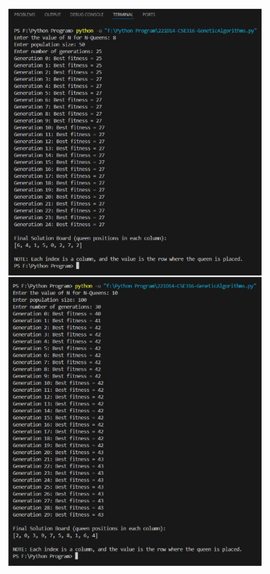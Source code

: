 ![Output](ScreenShot/ID-CSE316-221D14-GeneticAlgorithms.py_(1).png)
![Output](ScreenShot/ID-CSE316-221D14-GeneticAlgorithms.py_(2).png)
